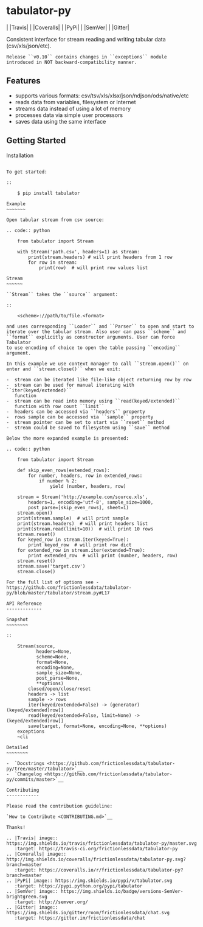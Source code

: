 tabulator-py
============

| |Travis|
| |Coveralls|
| |PyPi|
| |SemVer|
| |Gitter|

Consistent interface for stream reading and writing tabular data
(csv/xls/json/etc).

    Release ``v0.10`` contains changes in ``exceptions`` module
    introduced in NOT backward-compatibility manner.

Features
--------

-  supports various formats: csv/tsv/xls/xlsx/json/ndjson/ods/native/etc
-  reads data from variables, filesystem or Internet
-  streams data instead of using a lot of memory
-  processes data via simple user processors
-  saves data using the same interface

Getting Started
---------------

Installation
~~~~~~~~~~~~

To get started:

::

    $ pip install tabulator

Example
~~~~~~~

Open tabular stream from csv source:

.. code:: python

    from tabulator import Stream

    with Stream('path.csv', headers=1) as stream:
        print(stream.headers) # will print headers from 1 row
        for row in stream:
            print(row)  # will print row values list

Stream
~~~~~~

``Stream`` takes the ``source`` argument:

::

    <scheme>://path/to/file.<format>

and uses corresponding ``Loader`` and ``Parser`` to open and start to
iterate over the tabular stream. Also user can pass ``scheme`` and
``format`` explicitly as constructor arguments. User can force Tabulator
to use encoding of choice to open the table passing ``encoding``
argument.

In this example we use context manager to call ``stream.open()`` on
enter and ``stream.close()`` when we exit:

-  stream can be iterated like file-like object returning row by row
-  stream can be used for manual iterating with ``iter(keyed/extended)``
   function
-  stream can be read into memory using ``read(keyed/extended)``
   function with row count ``limit``
-  headers can be accessed via ``headers`` property
-  rows sample can be accessed via ``sample`` property
-  stream pointer can be set to start via ``reset`` method
-  stream could be saved to filesystem using ``save`` method

Below the more expanded example is presented:

.. code:: python

    from tabulator import Stream

    def skip_even_rows(extended_rows):
        for number, headers, row in extended_rows:
            if number % 2:
                yield (number, headers, row)

    stream = Stream('http://example.com/source.xls',
        headers=1, encoding='utf-8', sample_size=1000,
        post_parse=[skip_even_rows], sheet=1)
    stream.open()
    print(stream.sample)  # will print sample
    print(stream.headers)  # will print headers list
    print(stream.read(limit=10))  # will print 10 rows
    stream.reset()
    for keyed_row in stream.iter(keyed=True):
        print keyed_row  # will print row dict
    for extended_row in stream.iter(extended=True):
        print extended_row  # will print (number, headers, row)
    stream.reset()
    stream.save('target.csv')
    stream.close()

For the full list of options see -
https://github.com/frictionlessdata/tabulator-py/blob/master/tabulator/stream.py#L17

API Reference
-------------

Snapshot
~~~~~~~~

::

    Stream(source,
           headers=None,
           scheme=None,
           format=None,
           encoding=None,
           sample_size=None,
           post_parse=None,
           **options)
        closed/open/close/reset
        headers -> list
        sample -> rows
        iter(keyed/extended=False) -> (generator) (keyed/extended)row[]
        read(keyed/extended=False, limit=None) -> (keyed/extended)row[]
        save(target, format=None, encoding=None, **options)
    exceptions
    ~cli

Detailed
~~~~~~~~

-  `Docstrings <https://github.com/frictionlessdata/tabulator-py/tree/master/tabulator>`__
-  `Changelog <https://github.com/frictionlessdata/tabulator-py/commits/master>`__

Contributing
------------

Please read the contribution guideline:

`How to Contribute <CONTRIBUTING.md>`__

Thanks!

.. |Travis| image:: https://img.shields.io/travis/frictionlessdata/tabulator-py/master.svg
   :target: https://travis-ci.org/frictionlessdata/tabulator-py
.. |Coveralls| image:: http://img.shields.io/coveralls/frictionlessdata/tabulator-py.svg?branch=master
   :target: https://coveralls.io/r/frictionlessdata/tabulator-py?branch=master
.. |PyPi| image:: https://img.shields.io/pypi/v/tabulator.svg
   :target: https://pypi.python.org/pypi/tabulator
.. |SemVer| image:: https://img.shields.io/badge/versions-SemVer-brightgreen.svg
   :target: http://semver.org/
.. |Gitter| image:: https://img.shields.io/gitter/room/frictionlessdata/chat.svg
   :target: https://gitter.im/frictionlessdata/chat
